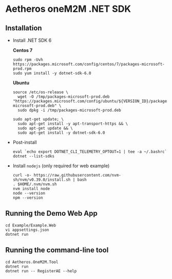 # Aetheros oneM2M .NET SDK

## Installation

* Install .NET SDK 6

  **Centos 7**
  ```
  sudo rpm -Uvh https://packages.microsoft.com/config/centos/7/packages-microsoft-prod.rpm
  sudo yum install -y dotnet-sdk-6.0
  ```

  **Ubuntu**
  ```
  source /etc/os-release \
    wget -O /tmp/packages-microsoft-prod.deb "https://packages.microsoft.com/config/ubuntu/${VERSION_ID}/packages-microsoft-prod.deb" \
    sudo dpkg -i /tmp/packages-microsoft-prod.deb

  sudo apt-get update; \
    sudo apt-get install -y apt-transport-https && \
    sudo apt-get update && \
    sudo apt-get install -y dotnet-sdk-6.0
  ```

* Post-install

  ```
  eval `echo export DOTNET_CLI_TELEMETRY_OPTOUT=1 | tee -a ~/.bashrc`
  dotnet --list-sdks
  ```

* Install `nodejs` (only required for web example)

  ```
  curl -o- https://raw.githubusercontent.com/nvm-sh/nvm/v0.39.0/install.sh | bash
  . $HOME/.nvm/nvm.sh
  nvm install node
  node --version
  npm --version
  ```


## Running the Demo Web App

```
cd Example/Example.Web
vi appsettings.json
dotnet run
```


## Running the command-line tool

```
cd Aetheros.OneM2M.Tool
dotnet run
dotnet run -- RegisterAE --help
```